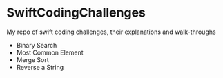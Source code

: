 # SwiftCodingChallenges

My repo of swift coding challenges, their explanations and walk-throughs


- Binary Search
- Most Common Element
- Merge Sort
- Reverse a String